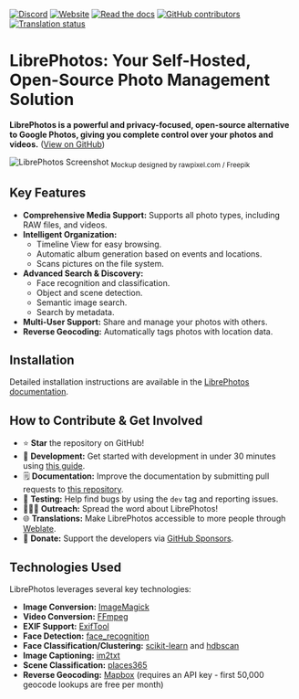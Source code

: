 [![Discord](https://img.shields.io/discord/784619049208250388?style=plastic)][discord] [![Website](https://img.shields.io/website?down_color=lightgrey&down_message=offline&style=plastic&up_color=blue&up_message=online&url=https%3A%2F%2Flibrephotos.com)](https://librephotos.com/)
[![Read the docs](https://img.shields.io/static/v1?label=Read&message=the%20docs&color=blue&style=plastic)](https://docs.librephotos.com/) [![GitHub contributors](https://img.shields.io/github/contributors/librephotos/librephotos?style=plastic)](https://github.com/LibrePhotos/librephotos/graphs/contributors)
<a href="https://hosted.weblate.org/engage/librephotos/">
<img src="https://hosted.weblate.org/widgets/librephotos/-/librephotos-frontend/svg-badge.svg" alt="Translation status" />
</a>

# LibrePhotos: Your Self-Hosted, Open-Source Photo Management Solution

**LibrePhotos is a powerful and privacy-focused, open-source alternative to Google Photos, giving you complete control over your photos and videos.** ([View on GitHub](https://github.com/LibrePhotos/librephotos))

![LibrePhotos Screenshot](https://github.com/LibrePhotos/librephotos/blob/dev/screenshots/mockups_main_fhd.png?raw=true)
<sub>Mockup designed by rawpixel.com / Freepik</sub>

## Key Features

*   **Comprehensive Media Support:**  Supports all photo types, including RAW files, and videos.
*   **Intelligent Organization:**
    *   Timeline View for easy browsing.
    *   Automatic album generation based on events and locations.
    *   Scans pictures on the file system.
*   **Advanced Search & Discovery:**
    *   Face recognition and classification.
    *   Object and scene detection.
    *   Semantic image search.
    *   Search by metadata.
*   **Multi-User Support:**  Share and manage your photos with others.
*   **Reverse Geocoding:** Automatically tags photos with location data.

## Installation

Detailed installation instructions are available in the [LibrePhotos documentation](https://docs.librephotos.com/docs/installation/standard-install).

## How to Contribute & Get Involved

*   ⭐ **Star** the repository on GitHub!
*   🚀 **Development:**  Get started with development in under 30 minutes using [this guide](https://docs.librephotos.com/docs/development/dev-install).
*   🗒️ **Documentation:** Improve the documentation by submitting pull requests to [this repository](https://github.com/LibrePhotos/librephotos.docs).
*   🧪 **Testing:**  Help find bugs by using the `dev` tag and reporting issues.
*   🧑‍🤝‍🧑 **Outreach:**  Spread the word about LibrePhotos!
*   🌐 **Translations:**  Make LibrePhotos accessible to more people through [Weblate](https://hosted.weblate.org/engage/librephotos/).
*   💸 **Donate:**  Support the developers via [GitHub Sponsors](https://github.com/sponsors/derneuere).

## Technologies Used

LibrePhotos leverages several key technologies:

*   **Image Conversion:** [ImageMagick](https://github.com/ImageMagick/ImageMagick)
*   **Video Conversion:** [FFmpeg](https://github.com/FFmpeg/FFmpeg)
*   **EXIF Support:** [ExifTool](https://github.com/exiftool/exiftool)
*   **Face Detection:** [face_recognition](https://github.com/ageitgey/face_recognition)
*   **Face Classification/Clustering:** [scikit-learn](https://scikit-learn.org/) and [hdbscan](https://github.com/scikit-learn-contrib/hdbscan)
*   **Image Captioning:** [im2txt](https://github.com/HughKu/Im2txt)
*   **Scene Classification:** [places365](http://places.csail.mit.edu/)
*   **Reverse Geocoding:** [Mapbox](https://www.mapbox.com/) (requires an API key - first 50,000 geocode lookups are free per month)

[discord]: https://discord.gg/xwRvtSDGWb